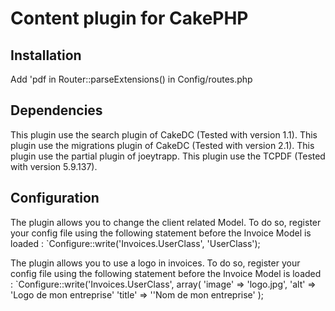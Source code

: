 # Content plugin for CakePHP

## Installation

Add 'pdf in Router::parseExtensions() in Config/routes.php

## Dependencies

This plugin use the search plugin of CakeDC (Tested with version 1.1).
This plugin use the migrations plugin of CakeDC (Tested with version 2.1).
This plugin use the partial plugin of joeytrapp.
This plugin use the TCPDF (Tested with version 5.9.137).

## Configuration

The plugin allows you to change the client related Model.
To do so, register your config file using the following statement before the Invoice Model is loaded :
	`Configure::write('Invoices.UserClass', 'UserClass');

The plugin allows you to use a logo in invoices.
To do so, register your config file using the following statement before the Invoice Model is loaded :
	`Configure::write('Invoices.UserClass', array(
		'image' => 'logo.jpg',
		'alt' => 'Logo de mon entreprise'
		'title' => ''Nom de mon entreprise'
	);
